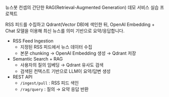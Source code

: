 뉴스봇 컨셉의 간단한 RAG(Retrieval-Augmented Generation) 데모 서비스 실습 프로젝트

RSS 피드를 수집하고 Qdrant(Vector DB)에 색인한 뒤, OpenAI Embedding + Chat 모델을 이용해 최신 뉴스를 의미 기반으로 요약/응답합니다.

- RSS Feed Ingestion  
  - 지정된 RSS 피드에서 뉴스 데이터 수집  
  - 본문 chunking → OpenAI Embedding 생성 → Qdrant 저장
- Semantic Search + RAG
  - 사용자의 질의 임베딩 → Qdrant 유사도 검색  
  - 검색된 컨텍스트 기반으로 LLM이 요약/답변 생성
- REST API
  - `/ingest/pull` : RSS 피드 색인  
  - `/rag/query` : 질의 → 요약 응답 반환
